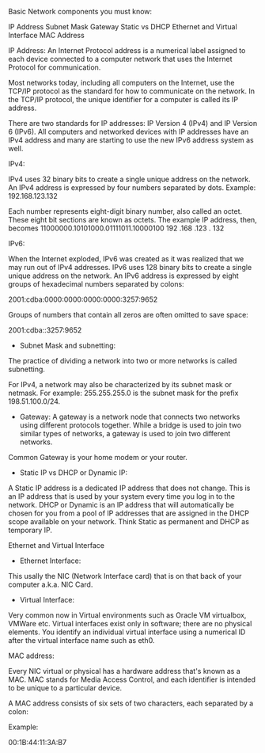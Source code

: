 Basic Network components you must know:

IP Address
Subnet Mask
Gateway
Static vs DHCP
Ethernet and Virtual Interface
MAC Address


IP Address:
An Internet Protocol address is a numerical label 
assigned to each device connected to a computer network
that uses the Internet Protocol for communication.

Most networks today, including all computers on the 
Internet, use the TCP/IP protocol as the standard for 
how to communicate on the network. In the TCP/IP 
protocol, the unique identifier for a computer is 
called its IP address.

There are two standards for IP addresses: IP Version 4 
(IPv4) and IP Version 6 (IPv6). All computers and 
networked devices with IP addresses have an IPv4 address
and many are starting to use the new IPv6 address system
as well.

IPv4:

IPv4 uses 32 binary bits to create a single unique 
address on the network. An IPv4 address is expressed by
four numbers separated by dots.
Example: 192.168.123.132

Each number represents eight-digit binary number, also 
called an octet.
These eight bit sections are known as octets. 
The example IP address, then, becomes 
11000000.10101000.01111011.10000100
192     .168     .123     . 132 

IPv6:

When the Internet exploded, IPv6 was created as it was
realized that we may run out of IPv4 addresses.
IPv6 uses 128 binary bits to create a single unique 
address on the network. 
An IPv6 address is expressed by eight groups of 
hexadecimal numbers separated by colons:

2001:cdba:0000:0000:0000:0000:3257:9652

Groups of numbers that contain all zeros are often 
omitted to save space:

2001:cdba::3257:9652



- Subnet Mask and subnetting:

The practice of dividing a network into two or more 
networks is called subnetting.

For IPv4, a network may also be characterized by its 
subnet mask or netmask.
For example: 255.255.255.0 is the subnet mask for the 
prefix 198.51.100.0/24.


- Gateway:
A gateway is a network node that connects two networks
using different protocols together. While a bridge is 
used to join two similar types of networks, a gateway is
used to join two different networks.

Common Gateway is your home modem or your router.



- Static IP vs DHCP or Dynamic IP:

A Static IP address is a dedicated IP address that does
not change. This is an IP address that is used by your 
system every time you log in to the network. 
DHCP or Dynamic is an IP address that will automatically
be chosen for you from a pool of IP addresses that are 
assigned in the DHCP scope available on your network.
Think Static as permanent and DHCP as temporary IP.



Ethernet and Virtual Interface

- Ethernet Interface:

This usally the NIC (Network Interface card) that is on
that back of your computer a.k.a. NIC Card.

- Virtual Interface:

Very common now in Virtual environments such as Oracle
VM virtualbox, VMWare etc. 
Virtual interfaces exist only in software; there are no
physical elements. You identify an individual virtual 
interface using a numerical ID after the virtual 
interface name such as eth0.


MAC address:

Every NIC virtual or physical has a hardware address 
that's known as a MAC.
MAC stands for Media Access Control, and each identifier
is intended to be unique to a particular device.

A MAC address consists of six sets of two characters, 
each separated by a colon:

Example:

00:1B:44:11:3A:B7

















